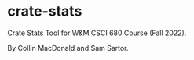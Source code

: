 # crate-stats
Crate Stats Tool for W&amp;M CSCI 680 Course (Fall 2022).

By Collin MacDonald and Sam Sartor.
